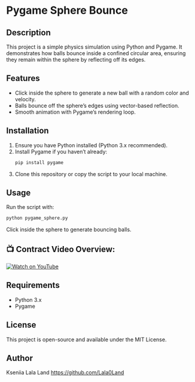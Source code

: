# Pygame Sphere Bounce

## Description
This project is a simple physics simulation using Python and Pygame. It demonstrates how balls bounce inside a confined circular area, ensuring they remain within the sphere by reflecting off its edges.

## Features
- Click inside the sphere to generate a new ball with a random color and velocity.
- Balls bounce off the sphere’s edges using vector-based reflection.
- Smooth animation with Pygame’s rendering loop.

## Installation
1. Ensure you have Python installed (Python 3.x recommended).
2. Install Pygame if you haven’t already:
   ```sh
   pip install pygame
   ```
3. Clone this repository or copy the script to your local machine.

## Usage
Run the script with:
```sh
python pygame_sphere.py
```
Click inside the sphere to generate bouncing balls.

## 📺 Contract Video Overview:
[![Watch on YouTube](https://img.youtube.com/vi/WVeSOaFNxkU/maxresdefault.jpg)](https://www.youtube.com/shorts/WVeSOaFNxkU)



## Requirements
- Python 3.x
- Pygame

## License
This project is open-source and available under the MIT License.

## Author
Kseniia Lala Land https://github.com/Lala0Land

